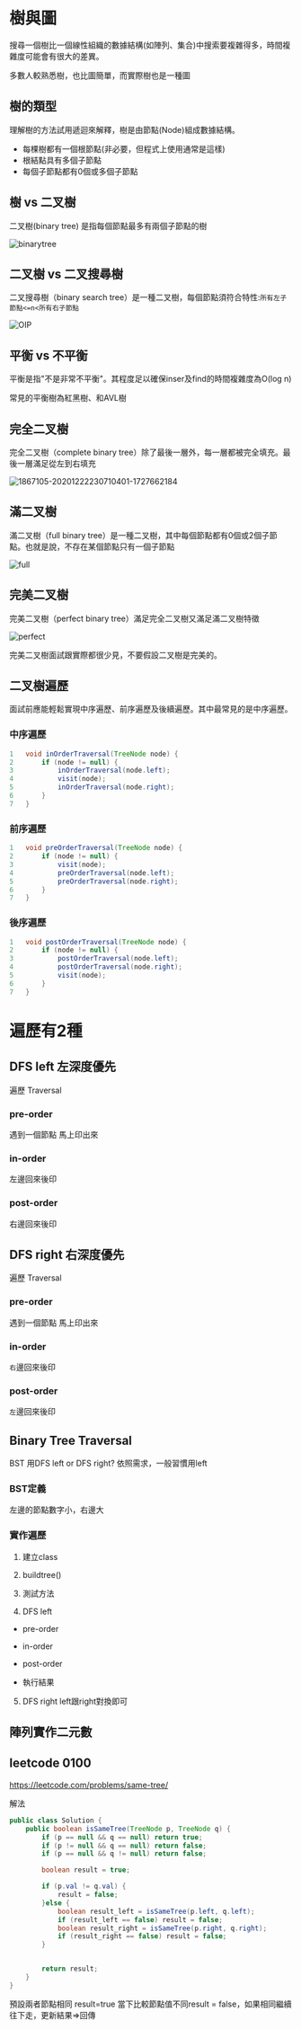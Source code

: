 樹與圖
==========
搜尋一個樹比一個線性組織的數據結構(如陣列、集合)中搜索要複雜得多，時間複雜度可能會有很大的差異。

多數人較熟悉樹，也比圖簡單，而實際樹也是一種圖

## 樹的類型
理解樹的方法試用遞迴來解釋，樹是由節點(Node)組成數據結構。
* 每棵樹都有一個根節點(非必要，但程式上使用通常是這樣)
* 根結點具有多個子節點
* 每個子節點都有0個或多個子節點

## 樹 vs 二叉樹
二叉樹(binary tree) 是指每個節點最多有兩個子節點的樹

![binarytree](https://user-images.githubusercontent.com/89962742/235472327-133f6389-6b4e-407b-9427-29cbf22f26e1.jpg)

## 二叉樹 vs 二叉搜尋樹
二叉搜尋樹（binary search tree）是一種二叉樹，每個節點須符合特性:`所有左子節點<=n<所有右子節點`

![OIP](https://user-images.githubusercontent.com/89962742/235472522-9588372e-7445-4765-9972-77c44311efe6.gif)


## 平衡 vs 不平衡
平衡是指"不是非常不平衡"。其程度足以確保inser及find的時間複雜度為O(log n)

常見的平衡樹為紅黑樹、和AVL樹

## 完全二叉樹
完全二叉樹（complete binary tree）除了最後一層外，每一層都被完全填充。最後一層滿足從左到右填充

![1867105-20201222230710401-1727662184](https://user-images.githubusercontent.com/89962742/235473283-372a3eb8-2758-44ce-939a-dee7261de50b.png)

## 滿二叉樹
滿二叉樹（full binary tree）是一種二叉樹，其中每個節點都有0個或2個子節點。也就是說，不存在某個節點只有一個子節點

![full](https://user-images.githubusercontent.com/89962742/235473747-cccfa487-1ea2-4df6-9900-460a6afed204.png)

## 完美二叉樹
完美二叉樹（perfect binary tree）滿足完全二叉樹又滿足滿二叉樹特徵

![perfect](https://user-images.githubusercontent.com/89962742/235474082-ea53f939-0f30-43a7-9b1d-a0555c1ae42b.png)

完美二叉樹面試跟實際都很少見，不要假設二叉樹是完美的。

## 二叉樹遍歷
面試前應能輕鬆實現中序遍歷、前序遍歷及後續遍歷。其中最常見的是中序遍歷。

### 中序遍歷
``` java
1	void inOrderTraversal(TreeNode node) {
2		if (node != null) {
3			inOrderTraversal(node.left);
4 			visit(node);
5 			inOrderTraversal(node.right);
6		}
7 	}
```

### 前序遍歷
``` java
1	void preOrderTraversal(TreeNode node) {
2 		if (node != null) {
3 			visit(node);
4 			preOrderTraversal(node.left);
5 			preOrderTraversal(node.right);
6 		}
7	}
```


### 後序遍歷
``` java
1	void postOrderTraversal(TreeNode node) {
2 		if (node != null) {
3 			postOrderTraversal(node.left);
4 			postOrderTraversal(node.right);
5 			visit(node);
6		}
7 	}
```
# 遍歷有2種
## DFS left 左深度優先

遍歷 Traversal
### pre-order
遇到一個節點 馬上印出來



### in-order
左邊回來後印



### post-order
右邊回來後印



## DFS right 右深度優先

遍歷 Traversal
### pre-order
遇到一個節點 馬上印出來



### in-order
`右`邊回來後印



### post-order
`左`邊回來後印



## Binary Tree Traversal
BST 用DFS left or DFS right?
依照需求，一般習慣用left

### BST定義
左邊的節點數字小，右邊大


### 實作遍歷

1. 建立class


2. buildtree()


3. 測試方法


4. DFS left

* pre-order


* in-order


* post-order


* 執行結果


5. DFS right
left跟right對換即可

## 陣列實作二元數


## leetcode 0100
https://leetcode.com/problems/same-tree/

解法
```java
public class Solution {
    public boolean isSameTree(TreeNode p, TreeNode q) {
        if (p == null && q == null) return true;
        if (p != null && q == null) return false;
        if (p == null && q != null) return false;

        boolean result = true;

        if (p.val != q.val) {
            result = false;
        }else {
            boolean result_left = isSameTree(p.left, q.left);
            if (result_left == false) result = false;
            boolean result_right = isSameTree(p.right, q.right);
            if (result_right == false) result = false;
        }


        return result;
    }
}

```

預設兩者節點相同 result=true
當下比較節點值不同result = false，如果相同繼續往下走，更新結果=>回傳
